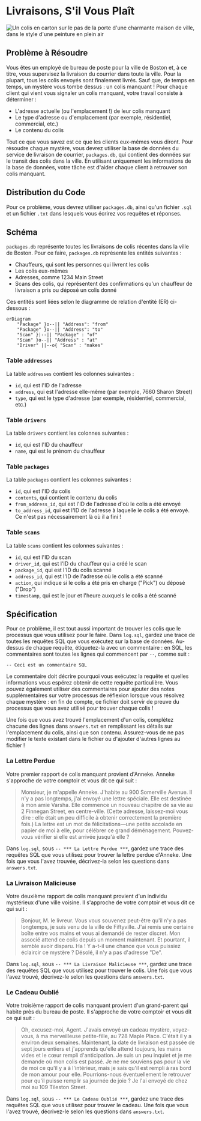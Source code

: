 # Livraisons, S'il Vous Plaît

![Un colis en carton sur le pas de la porte d'une charmante maison de ville, dans le style d'une peinture en plein air](https://cs50.harvard.edu/sql/2024/psets/1/packages/package.png)

## Problème à Résoudre

Vous êtes un employé de bureau de poste pour la ville de Boston et, à ce titre, vous supervisez la livraison du courrier dans toute la ville. Pour la plupart, tous les colis envoyés sont finalement livrés. Sauf que, de temps en temps, un mystère vous tombe dessus : un colis manquant ! Pour chaque client qui vient vous signaler un colis manquant, votre travail consiste à déterminer :

- L'adresse actuelle (ou l'emplacement !) de leur colis manquant
- Le type d'adresse ou d'emplacement (par exemple, résidentiel, commercial, etc.)
- Le contenu du colis

Tout ce que vous savez est ce que les clients eux-mêmes vous diront. Pour résoudre chaque mystère, vous devrez utiliser la base de données du service de livraison de courrier, `packages.db`, qui contient des données sur le transit des colis dans la ville. En utilisant uniquement les informations de la base de données, votre tâche est d'aider chaque client à retrouver son colis manquant.

## Distribution du Code

Pour ce problème, vous devrez utiliser `packages.db`, ainsi qu'un fichier `.sql` et un fichier `.txt` dans lesquels vous écrirez vos requêtes et réponses.

## Schéma

`packages.db` représente toutes les livraisons de colis récentes dans la ville de Boston. Pour ce faire, `packages.db` représente les entités suivantes :

- Chauffeurs, qui sont les personnes qui livrent les colis
- Les colis eux-mêmes
- Adresses, comme 1234 Main Street
- Scans des colis, qui représentent des confirmations qu'un chauffeur de livraison a pris ou déposé un colis donné

Ces entités sont liées selon le diagramme de relation d'entité (ER) ci-dessous :

```mermaid
erDiagram
    "Package" }o--|| "Address": "from"
    "Package" }o--|| "Address": "to"
    "Scan" }|--|| "Package" : "of"
    "Scan" }o--|| "Address" : "at"
    "Driver" ||--o{ "Scan" : "makes"
```

### Table `addresses`

La table `addresses` contient les colonnes suivantes :

- `id`, qui est l'ID de l'adresse
- `address`, qui est l'adresse elle-même (par exemple, 7660 Sharon Street)
- `type`, qui est le type d'adresse (par exemple, résidentiel, commercial, etc.)

### Table `drivers`

La table `drivers` contient les colonnes suivantes :

- `id`, qui est l'ID du chauffeur
- `name`, qui est le prénom du chauffeur

### Table `packages`

La table `packages` contient les colonnes suivantes :

- `id`, qui est l'ID du colis
- `contents`, qui contient le contenu du colis
- `from_address_id`, qui est l'ID de l'adresse d'où le colis a été envoyé
- `to_address_id`, qui est l'ID de l'adresse à laquelle le colis a été envoyé. Ce n'est pas nécessairement là où il a fini !

### Table `scans`

La table `scans` contient les colonnes suivantes :

- `id`, qui est l'ID du scan
- `driver_id`, qui est l'ID du chauffeur qui a créé le scan
- `package_id`, qui est l'ID du colis scanné
- `address_id`, qui est l'ID de l'adresse où le colis a été scanné
- `action`, qui indique si le colis a été pris en charge ("Pick") ou déposé ("Drop")
- `timestamp`, qui est le jour et l'heure auxquels le colis a été scanné

## Spécification

Pour ce problème, il est tout aussi important de trouver les colis que le processus que vous utilisez pour le faire. Dans `log.sql`, gardez une trace de toutes les requêtes SQL que vous exécutez sur la base de données. Au-dessus de chaque requête, étiquetez-la avec un commentaire : en SQL, les commentaires sont toutes les lignes qui commencent par `--`, comme suit :

```sqlite
-- Ceci est un commentaire SQL
```

Le commentaire doit décrire pourquoi vous exécutez la requête et quelles informations vous espérez obtenir de cette requête particulière. Vous pouvez également utiliser des commentaires pour ajouter des notes supplémentaires sur votre processus de réflexion lorsque vous résolvez chaque mystère : en fin de compte, ce fichier doit servir de preuve du processus que vous avez utilisé pour trouver chaque colis !

Une fois que vous avez trouvé l'emplacement d'un colis, complétez chacune des lignes dans `answers.txt` en remplissant les détails sur l'emplacement du colis, ainsi que son contenu. Assurez-vous de ne pas modifier le texte existant dans le fichier ou d'ajouter d'autres lignes au fichier !

### La Lettre Perdue

Votre premier rapport de colis manquant provient d'Anneke. Anneke s'approche de votre comptoir et vous dit ce qui suit :

> Monsieur, je m'appelle Anneke. J'habite au 900 Somerville Avenue. Il n'y a pas longtemps, j'ai envoyé une lettre spéciale. Elle est destinée à mon amie Varsha. Elle commence un nouveau chapitre de sa vie au 2 Finnegan Street, en centre-ville. (Cette adresse, laissez-moi vous dire : elle était un peu difficile à obtenir correctement la première fois.) La lettre est un mot de félicitations—une petite accolade en papier de moi à elle, pour célébrer ce grand déménagement. Pouvez-vous vérifier si elle est arrivée jusqu'à elle ?

Dans `log.sql`, sous `-- *** La Lettre Perdue ***`, gardez une trace des requêtes SQL que vous utilisez pour trouver la lettre perdue d'Anneke. Une fois que vous l'avez trouvée, décrivez-la selon les questions dans `answers.txt`.

### La Livraison Malicieuse

Votre deuxième rapport de colis manquant provient d'un individu mystérieux d'une ville voisine. Il s'approche de votre comptoir et vous dit ce qui suit :

> Bonjour, M. le livreur. Vous vous souvenez peut-être qu'il n'y a pas longtemps, je suis venu de la ville de Fiftyville. J'ai remis une certaine boîte entre vos mains et vous ai demandé de rester discret. Mon associé attend ce colis depuis un moment maintenant. Et pourtant, il semble avoir disparu. Ha ! Y a-t-il une chance que vous puissiez éclaircir ce mystère ? Désolé, il n'y a pas d'adresse "De".

Dans `log.sql`, sous `-- *** La Livraison Malicieuse ***`, gardez une trace des requêtes SQL que vous utilisez pour trouver le colis. Une fois que vous l'avez trouvé, décrivez-le selon les questions dans `answers.txt`.

### Le Cadeau Oublié

Votre troisième rapport de colis manquant provient d'un grand-parent qui habite près du bureau de poste. Il s'approche de votre comptoir et vous dit ce qui suit :

> Oh, excusez-moi, Agent. J'avais envoyé un cadeau mystère, voyez-vous, à ma merveilleuse petite-fille, au 728 Maple Place. C'était il y a environ deux semaines. Maintenant, la date de livraison est passée de sept jours entiers et j'apprends qu'elle attend toujours, les mains vides et le cœur rempli d'anticipation. Je suis un peu inquiet et je me demande où mon colis est passé. Je ne me souviens pas pour la vie de moi ce qu'il y a à l'intérieur, mais je sais qu'il est rempli à ras bord de mon amour pour elle. Pourrions-nous éventuellement le retrouver pour qu'il puisse remplir sa journée de joie ? Je l'ai envoyé de chez moi au 109 Tileston Street.

Dans `log.sql`, sous `-- *** Le Cadeau Oublié ***`, gardez une trace des requêtes SQL que vous utilisez pour trouver le cadeau. Une fois que vous l'avez trouvé, décrivez-le selon les questions dans `answers.txt`.
